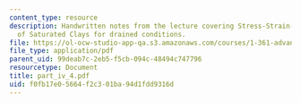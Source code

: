 ```yaml
---
content_type: resource
description: Handwritten notes from the lecture covering Stress-Strain-Strength Behavior
  of Saturated Clays for drained conditions.
file: https://ol-ocw-studio-app-qa.s3.amazonaws.com/courses/1-361-advanced-soil-mechanics-fall-2004/f0fb17e05664f2c301ba94d1fdd9316d_part_iv_4.pdf
file_type: application/pdf
parent_uid: 99deab7c-2eb5-f5cb-094c-48494c747796
resourcetype: Document
title: part_iv_4.pdf
uid: f0fb17e0-5664-f2c3-01ba-94d1fdd9316d
---
```

